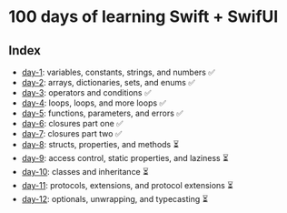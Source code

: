 # 100 days of learning Swift + SwifUI

## Index
* [day-1](https://github.com/NatanaelUF17/100-days-of-swiftui/tree/master/day-1): variables, constants, strings, and numbers ✅
* [day-2](https://github.com/NatanaelUF17/100-days-of-swiftui/tree/master/day-2/): arrays, dictionaries, sets, and enums ✅
* [day-3](https://github.com/NatanaelUF17/100-days-of-swiftui/tree/master/day-3/): operators and conditions ✅
* [day-4](https://github.com/NatanaelUF17/100-days-of-swiftui/tree/master/day-4/): loops, loops, and more loops ✅
* [day-5](https://github.com/NatanaelUF17/100-days-of-swiftui/tree/master/day-5/): functions, parameters, and errors ✅
* [day-6](https://github.com/NatanaelUF17/100-days-of-swiftui/tree/master/day-6/): closures part one ✅
* [day-7](https://github.com/NatanaelUF17/100-days-of-swiftui/tree/master/day-7/): closures part two ✅
* [day-8](https://github.com/NatanaelUF17/100-days-of-swiftui/tree/master/day-8/): structs, properties, and methods ⏳
* [day-9](https://github.com/NatanaelUF17/100-days-of-swiftui/tree/master/day-9/): access control, static properties, and laziness ⏳
* [day-10](https://github.com/NatanaelUF17/100-days-of-swiftui/tree/master/day-10/): classes and inheritance ⏳
* [day-11](https://github.com/NatanaelUF17/100-days-of-swiftui/tree/master/day-11/): protocols, extensions, and protocol extensions ⏳
* [day-12](https://github.com/NatanaelUF17/100-days-of-swiftui/tree/master/day-12/): optionals, unwrapping, and typecasting ⏳
